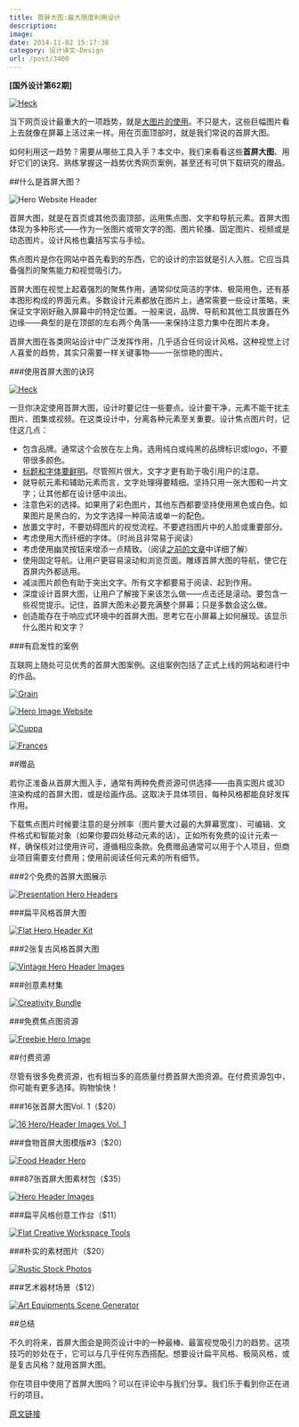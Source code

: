 ```yaml
---
title: 首屏大图:最大限度利用设计
description: 
image: 
date: 2014-11-02 15:17:38
category: 设计译文-Design
url: /post/3400
---
```


**[国外设计第62期]**

[![Heck](http://designmodo.com/wp-content/uploads/2014/10/heck.jpg "Make the Most of Your Design with a Hero Header")](http://heckhouse.com/)

当下网页设计最重大的一项趋势，就是[大图片的使用](http://designmodo.com/designing-big-layouts/)。不只是大，这些巨幅图片看上去就像在屏幕上活过来一样。用在页面顶部时，就是我们常说的首屏大图。

如何利用这一趋势？需要从哪些工具入手？本文中，我们来看看这些**首屏大图**、用好它们的诀窍、熟练掌握这一趋势优秀网页案例，甚至还有可供下载研究的赠品。

##什么是首屏大图？

![Hero Website Header](http://designmodo.com/wp-content/uploads/2014/10/hero-header-image.jpg "Make the Most of Your Design with a Hero Header")

首屏大图，就是在首页或其他页面顶部，运用焦点图、文字和导航元素。首屏大图体现为多种形式——作为一张图片或带文字的图、图片轮播、固定图片、视频或是动态图片。设计风格也囊括写实与手绘。

焦点图片是你在网站中首先看到的东西，它的设计的宗旨就是引人入胜。它应当具备强烈的聚焦能力和视觉吸引力。

首屏大图在视觉上起着强烈的聚焦作用，通常仰仗简洁的字体、极简用色，还有基本图形构成的界面元素。多数设计元素都放在图片上，通常需要一些设计策略，来保证文字刚好融入屏幕中的特定位置。一般来说，品牌、导航和其他工具放置在外边缘——典型的是在顶部的左右两个角落——来保持注意力集中在图片本身。

首屏大图在各类网站设计中广泛发挥作用，几乎适合任何设计风格。这种视觉上讨人喜爱的趋势，其实只需要一样关键事物——一张惊艳的图片。

###使用首屏大图的诀窍

[![Heck](http://designmodo.com/wp-content/uploads/2014/10/heck.jpg "Make the Most of Your Design with a Hero Header")](http://heckhouse.com/)

一旦你决定使用首屏大图，设计时要记住一些要点。设计要干净，元素不能干扰主图片、图集或视频。在这类设计中，分离各种元素至关重要。设计焦点图片时，记住这几点：

* 包含品牌。通常这个会放在左上角。选用纯白或纯黑的品牌标识或logo，不要带很多颜色。
* [标题和字体要鲜明](http://designmodo.com/bold-type-website-design/)。尽管照片很大，文字才更有助于吸引用户的注意。
* 就导航元素和辅助元素而言，文字处理得要精细。坚持只用一张大图和一片文字；让其他都在设计感中淡出。
* 注意色彩的选择。如果用了彩色图片，其他东西都要坚持使用黑色或白色。如果图片是黑白的，为文字选择一种简洁或单一的配色。
* 放置文字时，不要妨碍图片的视觉流程。不要遮挡图片中的人脸或重要部分。
* 考虑使用大而纤细的字体。（时尚且非常易于阅读）
* 考虑使用幽灵按钮来增添一点精致。（阅读[之前的文章](http://designmodo.com/ghost-buttons/)中详细了解）
* 使用固定导航。让用户更容易滚动和浏览页面。雕琢首屏大图的导航，使它在首屏内外都适用。
* 减淡图片颜色有助于突出文字。所有文字都要易于阅读、起到作用。
* 深度设计首屏大图，让用户了解接下来该怎么做——点击还是滚动。要包含一些视觉提示。记住，首屏大图未必要充满整个屏幕；只是多数会这么做。
* 创造能存在于响应式环境中的首屏大图。思考它在小屏幕上如何展现。该显示什么图片和文字？

###有启发性的案例

互联网上随处可见优秀的首屏大图案例。这组案例包括了正式上线的网站和进行中的作品。

[![Grain](http://designmodo.com/wp-content/uploads/2014/10/grain.jpg "Make the Most of Your Design with a Hero Header")](http://grainandmortar.com/)

[![Hero Image Website](http://designmodo.com/wp-content/uploads/2014/10/hero-image-website.jpg "Make the Most of Your Design with a Hero Header")](https://www.behance.net/gallery/15272405/Fontscom-Hero-Image)

[![Cuppa](http://designmodo.com/wp-content/uploads/2014/10/cuppa.jpg "Make the Most of Your Design with a Hero Header")](http://wearecuppa.com/)

[![Frances](http://designmodo.com/wp-content/uploads/2014/10/frances.jpg "Make the Most of Your Design with a Hero Header")](http://francesvintage.com/)

##赠品

若你正准备从首屏大图入手，通常有两种免费资源可供选择——由真实图片或3D渲染构成的首屏大图，或是绘画作品。这取决于具体项目，每种风格都能良好发挥作用。

下载焦点图片时候要注意的是分辨率（图片要大过最的大屏幕宽度）、可编辑、文件格式和智能对象（如果你要四处移动元素的话）。正如所有免费的设计元素一样，确保核对过使用许可，遵循相应条款。免费赠品通常可以用于个人项目，但商业项目需要支付费用；使用前阅读任何元素的所有细节。

###2个免费的首屏大图展示

[![Presentation Hero Headers ](http://designmodo.com/wp-content/uploads/2014/10/free1.jpg "Make the Most of Your Design with a Hero Header")](http://graphicburger.com/2-heroheader-presentation-images/)

###扁平风格首屏大图

[![Flat Hero Header Kit](http://designmodo.com/wp-content/uploads/2014/10/free2.jpg "Make the Most of Your Design with a Hero Header")](http://medialoot.com/item/flat-designer-essentials-illustration)

###2张复古风格首屏大图

[![Vintage Hero Header Images](http://designmodo.com/wp-content/uploads/2014/10/free3.jpg "Make the Most of Your Design with a Hero Header")](http://pixelbuddha.net/freebie/hero-images)

###创意素材集

[![Creativity Bundle](http://designmodo.com/wp-content/uploads/2014/10/free5.jpg "Make the Most of Your Design with a Hero Header")](https://dribbble.com/shots/1752143-Freebie-Weekend-The-Creativity-Bundle)

###免费焦点图资源

[![Freebie Hero Image](http://designmodo.com/wp-content/uploads/2014/10/free6.jpg "Make the Most of Your Design with a Hero Header")](https://dribbble.com/shots/1669946-Freebie-Hero-Image)

##付费资源

尽管有很多免费资源，也有相当多的高质量付费首屏大图资源。在付费资源包中，你可能有更多选择。购物愉快！

###16张首屏大图Vol. 1（$20）

[![16 Hero/Header Images Vol. 1 ](http://designmodo.com/wp-content/uploads/2014/10/cm-hero.jpg "Make the Most of Your Design with a Hero Header")](http://crtv.mk/jnRE)

###食物首屏大图模版#3（$20）

[![Food Header Hero](http://designmodo.com/wp-content/uploads/2014/10/food-hero.jpg "Make the Most of Your Design with a Hero Header")](http://psdfest.com/product/food-hero-image-mock-up-set-3)

###87张首屏大图素材包（$35）

[![Hero Header Images](http://designmodo.com/wp-content/uploads/2014/10/mega-hero.jpg "Make the Most of Your Design with a Hero Header")](http://crtv.mk/tmO5)

###扁平风格创意工作台（$11）

[![Flat Creative Workspace Tools](http://designmodo.com/wp-content/uploads/2014/10/Flat-Creative-Workspace-Tools.jpg "Make the Most of Your Design with a Hero Header")](http://crtv.mk/cmqB)

###朴实的素材图片（$20）

[![Rustic Stock Photos](http://designmodo.com/wp-content/uploads/2014/10/rustic-hero.jpg "Make the Most of Your Design with a Hero Header")](http://crtv.mk/qmTv)

###艺术器材场景（$12）

[![Art Equipments Scene Generator](http://designmodo.com/wp-content/uploads/2014/10/art-hero.jpg "Make the Most of Your Design with a Hero Header")](https://www.behance.net/gallery/19908073/Art-Equipments-Scene-Generator)

##总结

不久的将来，首屏大图会是网页设计中的一种最棒、最富视觉吸引力的趋势。这项技巧的妙处在于，它可以与几乎任何东西搭配。想要设计扁平风格、极简风格，或是复古风格？就用首屏大图。

你在项目中使用了首屏大图吗？可以在评论中与我们分享。我们乐于看到你正在进行的项目。

[原文链接](http://designmodo.com/hero-headers/)